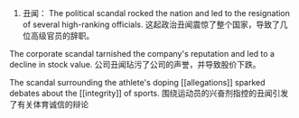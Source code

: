 1. 丑闻：
The political scandal rocked the nation and led to the resignation of several high-ranking officials.
这起政治丑闻震惊了整个国家，导致了几位高级官员的辞职。

The corporate scandal tarnished the company's reputation and led to a decline in stock value.
公司丑闻玷污了公司的声誉，并导致股价下跌。

The scandal surrounding the athlete's doping [[allegations]] sparked debates about the [[integrity]] of sports.
围绕运动员的兴奋剂指控的丑闻引发了有关体育诚信的辩论